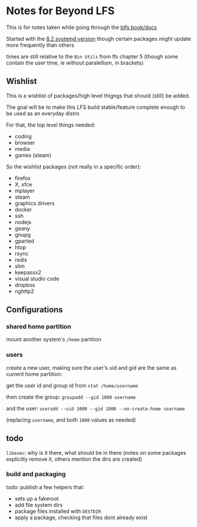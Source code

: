 # Notes for Beyond LFS

This is for notes taken while going through the [blfs book/docs](http://www.linuxfromscratch.org/blfs/downloads/stable-systemd)

Started with the [8.2 systemd version](http://www.linuxfromscratch.org/blfs/downloads/stable-systemd/BLFS-BOOK-8.2-systemd-nochunks.html)
though certain packages might update more frequently than others

times are still relative to the `Bin Utils` from lfs chapter 5 (though some contain the user time, ie without paralellism, in brackets)

## Wishlist

This is a wishlist of packages/high level thigngs that should (still) be added.

The goal will be to make this LFS build stable/feature complete enough to be used as an everyday distro

For that, the top level things needed:

- coding
- browser
- media
- games (steam)

So the wishlist packages (not really in a specific order):

- firefox
- X, xfce
- mplayer
- steam
- graphics drivers
- docker
- ssh
- nodejs
- geany
- gnupg
- gparted
- htop
- rsync
- redis
- slim
- keepassx2
- visual studio code
- dropbox
- nghttp2

## Configurations

### shared home partition

mount another system's `/home` partition

### users

create a new user, making sure the user's uid and gid are the same as current home partition:

get the user id and group id from `stat /home/username`

then create the group: `groupadd --gid 1000 username`

and the user: `useradd --uid 1000 --gid 1000 --no-create-home username`

(replacing `username`, and both `1000` values as needed)

## todo

`libexec`: why is it there, what should be in there (notes on some packages explicitly remove it, others mention the dirs are created)

### build and packaging

todo: publish a few helpers that:

- sets up a fakeroot
- add file system dirs
- package files installed with `DESTDIR`
- apply a package, checking that files dont already exist



